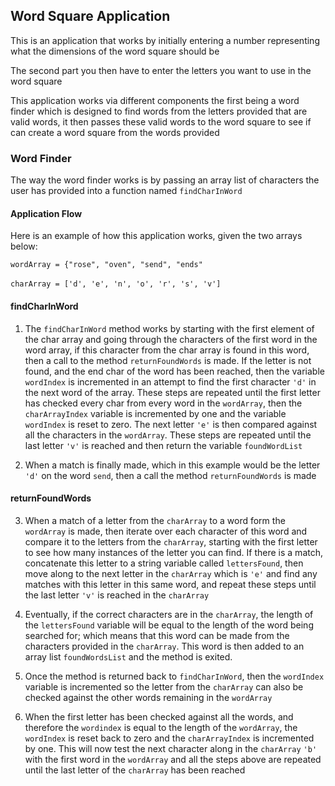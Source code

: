 ## Word Square Application

This is an application that works by initially entering a number representing what the dimensions
of the word square should be 

The second part you then have to enter the letters you want to use in the word square


This application works via different components the first being a word finder which is designed to find words from the letters provided
that are valid words, it then passes these valid words to the word square to see if can create a word square from the words provided

### Word Finder

The way the word finder works is by passing an array list of characters the user has provided into a function named `findCharInWord`

#### Application Flow
Here is an example of how this application works, given the two arrays below:

`wordArray = {"rose", "oven", "send", "ends"`
<br></br>
`charArray = ['d', 'e', 'n', 'o', 'r', 's', 'v']`

#### findCharInWord

1. The `findCharInWord` method works by starting with the first element of the char array and going through the characters of the first word in the word array, if this character from the 
char array is found in this word, then a call to the method `returnFoundWords` is made. If the letter is not found, and the end char of the word has been reached, then the variable `wordIndex`
is incremented in an attempt to find the first character `'d'` in the next word of the array. These steps are repeated until the first letter has checked every char from 
every word in the `wordArray`, then the `charArrayIndex` variable is incremented by one and the variable `wordIndex` is reset to zero. The next letter `'e'` is then compared against all the characters in the `wordArray`.
These steps are repeated until the last letter `'v'` is reached and then return the variable  `foundWordList`
   

2. When a match is finally made, which in this example would be the letter `'d'` on the word `send`, then a call the method `returnFoundWords` is made

#### returnFoundWords

3. When a match of a letter from the `charArray` to a word form the `wordArray` is made, then iterate over each character of this word and compare it to the letters from the `charArray`, starting with the first letter to see how many instances of the letter you can find. 
If there is a match, concatenate this letter to a string variable called `lettersFound`, then move along to the next letter in the `charArray` which is `'e'` and find any matches with this letter in this same word, and repeat these steps until the last letter `'v'` is reached in the `charArray`


4. Eventually, if the correct characters are in the `charArray`, the length of the `lettersFound` variable will be equal to the length of the word being searched for; which means that this word can be made from the characters provided in the `charArray`.
This word is then added to an array list `foundWordsList` and the method is exited.
   

5. Once the method is returned back to `findCharInWord`, then the `wordIndex` variable is incremented so the letter from the `charArray` can also be checked against the other words remaining in the `wordArray`


6. When the first letter has been checked against all the words, and therefore the `wordindex` is equal to the length of the `wordArray`, the `wordIndex` is reset back to zero and the `charArrayIndex` is incremented by one. This will now
test the next character along in the `charArray` `'b'` with the first word in the `wordArray` and all the steps above are repeated until the last letter of the `charArray` has been reached
